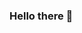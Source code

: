 

### Hello there 👋

<!--
**carl-pla/carl-pla** is a ✨ _special_ ✨ repository because its `README.md` (this file) appears on your GitHub profile.

Here are some ideas to get you started:

--> 

